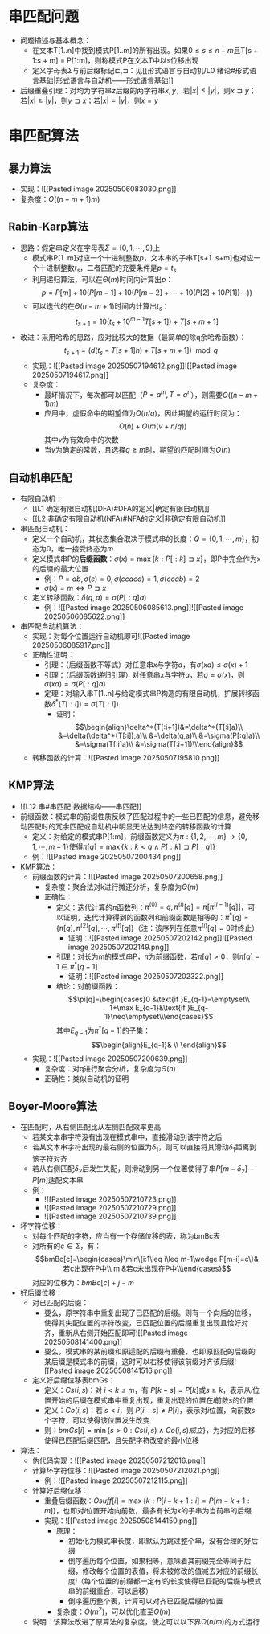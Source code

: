 # 串匹配问题
- 问题描述与基本概念：
	- 在文本T[1..n]中找到模式P[1..m]的所有出现。如果$0 ≤ s ≤ n − m$且T[s + 1:s + m] = P[1:m]，则称模式P在文本T中以s位移出现
	- 定义字母表$\Sigma$与前后缀标记$⊏,⊐$：见[[形式语言与自动机/L0 绪论#形式语言基础|形式语言与自动机——形式语言基础]]
- 后缀重叠引理：对均为字符串$z$后缀的两字符串$x,y$，若$|x|\leq|y|$，则$x⊐y$；若$|x|\geq|y|$，则$y⊐x$；若$|x|=|y|$，则$x=y$
# 串匹配算法
## 暴力算法
- 实现：![[Pasted image 20250506083030.png]]
- 复杂度：$\Theta((n-m+1)m)$
## Rabin-Karp算法
- 思路：假定串定义在字母表$\Sigma = \{0,1,\cdots,9\}$上
	- 模式串P[1..m]对应一个十进制整数$p$，文本串的子串T[s+1..s+m]也对应一个十进制整数$t_s$，二者匹配的充要条件是$p=t_s$
	- 利用递归算法，可以在$\Theta(m)$时间内计算出$p$：$$p=P[m]+10(P[m-1]+10(P[m-2]+\cdots+10(P[2]+10P[1])\cdots))$$
	- 可以迭代的在$\Theta(n-m+1)$时间内计算出$t_s$：$$t_{s+1}=10(t_s+10^{m-1}T[s+1])+T[s+m+1]$$
- 改进：采用哈希的思路，应对比较大的数据（最简单的除q余哈希函数）：$$t_{s+1}=(d(t_s-T[s+1]h)+T[s+m+1])\mod q$$
	- 实现：![[Pasted image 20250507194612.png]]![[Pasted image 20250507194617.png]]
	- 复杂度：
		- 最坏情况下，每次都可以匹配（$P=a^m,T=a^n$），则需要$\Theta((n-m+1)m)$
		- 应用中，虚假命中的期望值为$O(n/q)$，因此期望的运行时间为：$$O(n)+O(m(v+n/q))$$其中$v$为有效命中的次数
		- 当$v$为确定的常数，且选择$q\geq m$时，期望的匹配时间为$O(n)$
## 自动机串匹配
- 有限自动机：
	- [[L1 确定有限自动机(DFA)#DFA的定义|确定有限自动机]]
	- [[L2 非确定有限自动机(NFA)#NFA的定义|非确定有限自动机]]
- 串匹配自动机：
	- 定义一个自动机，其状态集合取决于模式串的长度：$Q=\{0,1,\cdots,m\}$，初态为$0$，唯一接受终态为$m$
	- 定义模式串P的**后缀函数**：$\sigma(x)=\max\{k:P[:k]⊐x\}$，即P中完全作为x的后缀的最大位置
		- 例：$P = ab, σ(ε) = 0, σ(ccaca) = 1, σ(ccab) = 2$
		- $\sigma(x)=m\Leftrightarrow P⊐x$
	- 定义转移函数：$\delta(q,a)=\sigma(P[:q]a)$
		- 例：![[Pasted image 20250506085613.png]]![[Pasted image 20250506085622.png]]
- 串匹配自动机算法：
	- 实现：对每个位置运行自动机即可![[Pasted image 20250506085917.png]]
	- 正确性证明：
		- 引理：（后缀函数不等式）对任意串$x$与字符$a$，有$\sigma(xa)\leq\sigma(x)+1$
		- 引理：（后缀函数递归引理）对任意串$x$与字符$a$，若$q=\sigma(x)$，则$\sigma(xa)=\sigma(P[:q]a)$
		- 定理：对输入串T[1..n]与给定模式串P构造的有限自动机，扩展转移函数$\delta^*(T[:i])=\sigma(T[:i])$
			- 证明：$$\begin{align}\delta^*(T[:i+1])&=\delta^*(T[:i]a)\\ &=\delta(\delta^*(T[:i]),a)\\ &=\delta(q,a)\\ &=\sigma(P[:q]a)\\ &=\sigma(T[:i]a)\\ &=\sigma(T[:i+1])\\\end{align}$$
	- 转移函数的计算：![[Pasted image 20250507195810.png]]
## KMP算法
- [[L12 串#串匹配|数据结构——串匹配]]
- 前缀函数：模式串的前缀性质反映了匹配过程中的一些已匹配的信息，避免移动匹配时的冗余匹配或自动机中明显无法达到终态的转移函数的计算
	- 定义：对给定的模式串P[1:m]，前缀函数定义为$\pi:\{1,2,\cdots,m\}\rightarrow \{0,1,\cdots,m-1\}$使得$\pi[q]=\max\{k:k<q\wedge P[:k]⊐ P[:q]\}$
	- 例：![[Pasted image 20250507200434.png]]
- KMP算法：
	- 前缀函数的计算：![[Pasted image 20250507200658.png]]
		- 复杂度：聚合法对k进行摊还分析，复杂度为$\Theta(m)$
		- 正确性：
			- 定义：迭代计算的$\pi$函数列：$\pi^{(0)}=q,\pi^{(i)}[q]=\pi[\pi^{(i-1)}[q]]$，可以证明，迭代计算得到的函数列和前缀函数是相等的：$\pi^*[q]=\{\pi[q],\pi^{(2)}[q],\cdots,\pi^{(t)}[q]\}$（注：该序列在任意$\pi^{(i)}[q]=0$时终止）
				- 证明：![[Pasted image 20250507202142.png]]![[Pasted image 20250507202149.png]]
			- 引理：对长为m的模式串P，$\pi$为前缀函数，若$\pi[q]>0$，则$\pi[q]-1\in\pi^*[q-1]$
				- 证明：![[Pasted image 20250507202322.png]]
			- 结论：对前缀函数：$$\pi[q]=\begin{cases}0 &\text{if }E_{q-1}=\emptyset\\ 1+\max E_{q-1}&\text{if }E_{q-1}\neq\emptyset\\\end{cases}$$其中$E_{q-1}$为$\pi^*[q-1]$的子集：$$\begin{align}E_{q-1}& \\  \end{align}$$
	- 实现：![[Pasted image 20250507200639.png]]
		- 复杂度：对q进行聚合分析，复杂度为$\Theta(n)$
		- 正确性：类似自动机的证明
## Boyer-Moore算法
- 在匹配时，从右侧匹配比从左侧匹配效率更高
	- 若某文本串字符没有出现在模式串中，直接滑动到该字符之后
	- 若某文本串字符出现的最右侧的位置为$\delta_1$，则可以直接将其滑动$\delta_1$距离到该字符对齐
	- 若从右侧匹配$\delta_2$后发生失配，则滑动到另一个位置使得子串$P[m-\delta_2]\cdots P[m]$适配文本串
	- 例：
		- ![[Pasted image 20250507210723.png]]
		- ![[Pasted image 20250507210729.png]]
		- ![[Pasted image 20250507210739.png]]
- 坏字符位移：
	- 对每个匹配的字符，应当有一个存储位移的表，称为bmBc表
	- 对所有的$c\in\Sigma$，有：$$bmBc[c]=\begin{cases}\min\{i:1\leq i\leq m-1\wedge P[m-i]=c\}&若c出现在P中\\ m &若c未出现在P中\\\end{cases}$$对应的位移为：$bmBc[c]+j-m$
- 好后缀位移：
	- 对已匹配的后缀：
		- 要么，原字符串中重复出现了已匹配的后缀。则有一个向后的位移，使得其失配位置的字符改变，已匹配位置的后缀重复出现且恰好对齐，重新从右侧开始匹配即可![[Pasted image 20250508141400.png]]
		- 要么，模式串的某前缀和原适配的后缀有重叠，也即原匹配的后缀的某后缀是模式串的前缀，这时可以右移使得该前缀对齐该后缀![[Pasted image 20250508141516.png]]
	- 定义好后缀位移表bmGs：
		- 定义：$Cs(i,s)$：对 $i<k≤m$，有 $P[k−s]=P[k]$或$s≥k$，表示从$i$位置开始的后缀在模式串中重复出现，重复出现的位置在$i$前数$s$的位置
		- 定义：$Co(i,s)$：若 $s<i$，则 $P[i−s]≠P[i]$，表示对$i$位置，向前数$s$个字符，可以使得该位置发生改变
		- 则：$bmGs[i]=\min\{s>0:Cs(i,s)\wedge Co(i,s)成立\}$，为对应的后移使得已匹配后缀匹配，且失配字符改变的最小位移
- 算法：
	- 伪代码实现：![[Pasted image 20250507212016.png]]
	- 计算坏字符位移：![[Pasted image 20250507212021.png]]
		- 例：![[Pasted image 20250507212115.png]]
	- 计算好后缀位移：
		- 重叠后缀函数：$Osuff[i]=\max\{k:P[i-k+1:i]=P[m-k+1:m]\}$，也即对$i$位置开始向前数，最多有长为k的子串为当前串的后缀
		- 实现：![[Pasted image 20250508144150.png]]
			- 原理：
				- 初始化为模式串长度，即默认为跳过整个串，没有合理的好后缀
				- 倒序遍历每个位置，如果相等，意味着其前缀完全等同于后缀，修改每个位置的表值，将未被修改的值减去对应的前缀长度$i$（每个位置的前缀都一定有$i$的长度使得已匹配的后缀与模式串的前缀重合，可以后移）
				- 倒序遍历整个表，计算可以对齐已匹配后缀的位置
			- 复杂度：$O(m^2)$，可以优化直至$O(m)$
	- 说明：该算法改进了原算法的复杂度，使之可以以下界$\Omega(n/m)$的方式运行